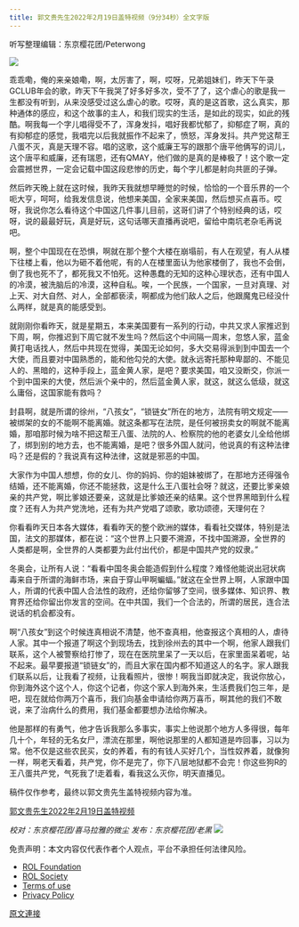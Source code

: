 ```yaml
---
title: 郭文贵先生2022年2月19日盖特视频（9分34秒）全文字版
---
```


听写整理编辑：东京樱花团/Peterwong

![](https://assets.gnews.org/wp-content/uploads/2022/02/1-201.png)

乖乖嘞，俺的来亲娘嘞，啊，太厉害了，啊，哎呀，兄弟姐妹们，昨天下午录GCLUB年会的歌，昨天下午我哭了好多好多次，受不了了，这个虐心的歌是我一生都没有听到，从来没感受过这么虐心的歌。哎呀，真的是这首歌，这么真实，那种通体的感应，和这个故事的主人，和我们现实的生活，是如此的现实，如此的残酷。啊我每一个字儿唱得受不了，浑身发抖，唱好我都忧郁了，抑郁症了啊，真的有抑郁症的感觉，我唱完以后我就振作不起来了，愤怒，浑身发抖。共产党这帮王八蛋不灭，真是天理不容。唱的这歌，这个威廉王写的跟那个唐平他俩写的词儿，这个唐平和威廉，还有瑞恩，还有QMAY，他们做的是真的是棒极了！这个歌一定会震撼世界，一定会记载中国这段悲惨的历史，每个字儿都是射向共匪的子弹。

然后昨天晚上就在这时候，我昨天我就想早睡觉的时候，恰恰的一个音乐界的一个呃大亨，呵呵，给我发信息说，他想来美国，全家来美国，然后想买点喜币。哎呀，我说你怎么看待这个中国这几件事儿目前，这哥们讲了个特别经典的话，哎呀，说的最最好玩，真是好玩，这句话哪天直播再说吧，留给中南坑老杂毛再说吧。

啊，整个中国现在在恐惧，啊就在那个整个大楼在崩塌前，有人在观望，有人从楼下往楼上看，他以为砸不着他呢，有的人在楼里面认为他家楼倒了，我也不会倒，倒了我也死不了，都死我又不怕死。这种愚蠢的无知的这种心理状态，还有中国人的冷漠，被洗脑后的冷漠，这种自私。唉，一个民族，一个国家，一旦对真理、对上天、对大自然、对人，全部都亵渎，啊都成为他们敌人之后，他跟魔鬼已经没什么两样，就是真的能感受到。

就刚刚你看昨天，就是星期五，本来美国要有一系列的行动，中共又求人家推迟到下周，啊，你推迟到下周它就不发生吗？然后这个中间隔一周末，忽悠人家，蓝金黄打电话找人，然后中共现在觉得，美国无论如何，多大交易得派到到中国去一个大使，而且要对中国熟悉的，能和他勾兑的大使。就永远寄托那种卑鄙的、不能见人的、黑暗的，这种手段上，蓝金黄人家，是吧？要求美国，咱又没断交，你派一个到中国来的大使，然后派个亲中的，然后蓝金黄人家，就这，就这么低级，就这么庸俗，这国家能有救吗？

封县啊，就是所谓的徐州，“八孩女”，“锁链女”所在的地方，法院有明文规定——被绑架的女的不能啊不能离婚。就这条都写在法院，是任何被拐卖女的啊就不能离婚，那咱那时候为啥不把这帮王八蛋、法院的人、检察院的他的老婆女儿全给他绑了，绑到别的地方去，也不能离婚，是吧？很多外国人就问，他说真的有这种法律吗？还是假的？我说真有这种法律，这就是邪恶的中国。

大家作为中国人想想，你的女儿、你的妈妈、你的姐妹被绑了，在那地方还得强令结婚，还不能离婚，你还不能拯救，这是什么王八蛋社会呀？就这，还要比爹亲娘亲的共产党，啊比爹娘还要亲，这就是比爹娘还亲的结果。这个世界黑暗到什么程度？还有人为共产党洗地，还有为共产党唱了颂歌，歌功颂德，天理何在？

你看看昨天日本各大媒体，看看昨天的整个欧洲的媒体，看看社交媒体，特别是法国，法文的那媒体，都在说：“这个世界上只要不溯源，不找中国溯源，全世界的人类都是啊，全世界的人类都要为此付出代价，都是中国共产党的奴隶。”

冬奥会，让所有人说：“看看中国冬奥会能造假到什么程度？难怪他能说出冠状病毒来自于所谓的海鲜市场，来自于穿山甲啊蝙蝠。”就这在全世界上啊，人家跟中国人，所谓的代表中国人合法性的政府，还给你留够了空间，很多媒体、知识界、教育界还给你留出你发言的空间。在中共国，我们一个合法的，所谓的居民，连合法说话的机会都没有。

啊“八孩女”到这个时候连真相说不清楚，他不查真相，他查报这个真相的人，虐待人家。其中一个报道了啊这个到现场去，找到徐州去的其中一个啊，他家人跟我们联系，这个人被警察给打惨了，现在在医院里呆了一天以后，在家里面呆着呢，站不起来。最早要报道“锁链女”的，而且大家在国内都不知道这人的名字。家人跟我们联系以后，让我看了视频，让我看照片，很惨！啊我当即就决定，我说你放心，你到海外这个这个人，你这个记者，你这个家人到海外来，生活费我们包三年，是吧，现在就给你两万个喜币，我们向基金申请给你两万喜币，啊其他的我们不敢说，来了治病什么的费用，我们基金都要想办法给你解决。

他是那样的有勇气，他才告诉我那么多事实，事实上他说那个地方人多得很，每年几十个，年轻的无名女尸，漂流在那里，啊他说那里的人都知道是咋回事，习以为常。他不仅是这些农民买，女的养着，有的有钱人买好几个，当性奴养着，就像狗一样，啊老天看着，共产党，你不是完了，你下八层地狱都不会完！你这些狗R的王八蛋共产党，气死我了!走着看，看我这么灭你，明天直播见。

稿件仅作参考，最终以郭文贵先生盖特视频内容为准。

[郭文贵先生2022年2月19日盖特视频](https://gettr.com/post/pviwuoa122)

*校对：东京樱花团/喜马拉雅的微尘
发布：东京樱花团/老黑*
![](https://assets.gnews.org/wp-content/uploads/2022/02/二维码.jpg)
 

免责声明：本文内容仅代表作者个人观点，平台不承担任何法律风险。

- [ROL Foundation](https://rolfoundation.org/)
- [ROL Society](https://rolsociety.org/)
- [Terms of use](https://gnews.org/terms-of-use-3/)
- [Privacy Policy](https://gnews.org/privacy-policy/)

[原文連接](https://gnews.org/zh-hans/2034123/)